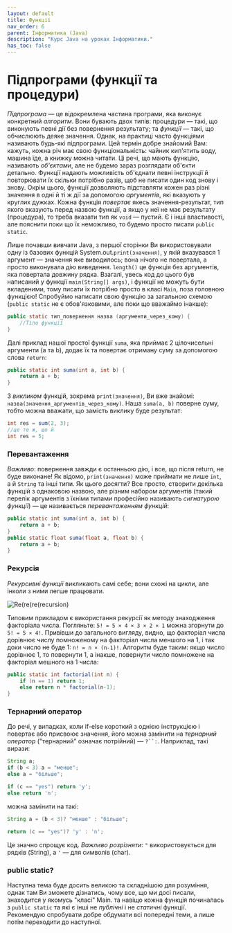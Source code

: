 ```yaml
---
layout: default
title: Функції
nav_order: 6
parent: Інформатика (Java)
description: "Курс Java на уроках Інформатики."
has_toc: false
---
```


# Підпрограми (функції та процедури)

_Підпрограма_ — це відокремлена частина програми, яка виконує конкретний _алгоритм_. Вони бувають двох типів: процедури — такі, що виконують певні дії без повернення результату; та _функції_ — такі, що обчислюють деяке значення. Однак, на практиці часто функціями називають будь-які підпрограми. Цей термін добре знайомий Вам: кажуть, кожна річ має свою функціональність: чайник кип'ятить воду, машина їде, а книжку можна читати. Ці речі, що мають функцію, називають _об'єктами_, але не будемо зараз розглядати об'єкти детально. Функції надають можливість об'єднати певні інструкції й повторювати їх скільки потрібно разів, щоб не писати один код знову і знову. Окрім цього, функції дозволяють підставляти кожен раз різні значення в одні й ті ж дії за допомогою _аргументів_, які вказують у круглих дужках. Кожна функція _повертає_ якесь значення-результат, тип якого вказують перед назвою функції, а якщо у неї не має результату (процедура), то треба вказати тип як `void` — пустий. Є і інші властивості, але пояснити поки що їх неможливо, то будемо просто писати `public static`.

Лише почавши вивчати Java, з першої сторінки Ви використовували одну із базових функцій System.out.`print(значення)`, у якій вказувався 1 аргумент — значення яке виводилось; вона нічого не повертала, а просто виконувала дію виведення. `length()` це функція без аргументів, яка повертала довжину рядка. Взагалі, увесь код до цього був написаний у функції `main(String[] args)`, і функції не можуть бути вкладеними, тому писати їх потрібно просто в класі `Main`, поза головною функцією! Спробуймо написати свою функцію за загальною схемою (`public static` не є обов'язковими, але поки що вважаймо інакше):

```java
public static тип_повернення назва (аргументи_через_кому) {
	//Тіло функції
}
```
Далі приклад нашої простої функції `suma`, яка приймає 2 цілочисельні аргументи (a та b), додає їх та повертає отриману суму за допомогою слова `return`:

```java
public static int suma(int a, int b) {
    return a + b;
}
```
З _викликом_ функцій, зокрема `print(значення)`, Ви вже знайомі: `назва(значення_аргументів_через_кому)`. Наша `suma(a, b)` поверне суму, тобто можна вважати, що замість виклику буде результат:

```java
int res = sum(2, 3);
//це те ж, що й
int res = 5;
```

### Перевантаження

_Важливо_: повернення завжди є останньою дію, і все, що після return, не буде виконане! Як відомо, `print(значення)` може приймати не лише `int`, а й `String` та інші типи. Як цього досягти? Все просто, створити декілька функцій з однаковою назвою, але різним набором аргументів (такий перелік аргументів з їхніми типами професійно називають _сигнатурою функції_) — це називається _перевантаженням функцій_:

```java
public static int suma(int a, int b) {
    return a + b;
}
public static float suma(float a, float b) {
    return a + b;
}
```

### Рекурсія

_Рекурсивні функції_ викликають самі себе; вони схожі на цикли, але інколи з ними легше працювати.

![Re(re(re(recursion)](https://miro.medium.com/max/640/1*__jhoWXEa_INM44V5jx30w.jpeg)

Типовим прикладом є використання рекурсії як методу знаходження факторіала числа. Погляньте: `5! = 5 × 4 × 3 × 2 × 1` можна згорнути до `5! = 5 × 4!`. Привівши до загального вигляду, видно, що факторіал числа дорівнює числу помноженому на факторіал числа меншого на 1, і так доки число не буде 1: `n! = n × (n-1)!`. Алгоритм буде таким: якщо число дорівнює 1, то повернути 1, а інакше, повернути число помножене на факторіал мешного на 1 числа:

```java
public static int factorial(int n) {
	if (n == 1) return 1;
	else return n * factorial(n-1);
}
```

### Тернарний оператор

До речі, у випадках, коли if-else короткий з однією інструкцією і повертає або присвоює значення, його можна замінити на _тернарний оператор_ ("тернарний" означає потрійний) — `?``:`. Наприклад, такі вирази:

```java
String a;
if (b < 3) a = "менше";
else a = "більше";
```
```java
if (c == "yes") return 'y';
else return 'n';
```
можна замінити на такі:

```java
String a = (b < 3)? "менше" : "більше";
```
```java
return (c == "yes")? 'y' : 'n';
```
Це значно спрощує код. _Важливо розрізняти_: `"` використовується для рядків (String), а `'` — для символів (char).

### public static?

Наступна тема буде досить великою та складнішою для розуміння, однак там Ви зможете дізнатись, чому все, що ми досі писали, знаходится у якомусь "класі" Main. та навіщо кожна функція починалась з `public static` та які є інші не _публічні_ і не _статичні_ функції. Рекомендую спробувати добре обдумати всі попередні теми, а лише потім переходити до наступної.

